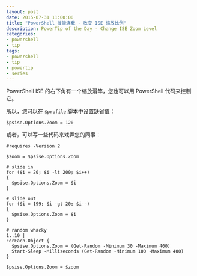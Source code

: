 ```yaml
---
layout: post
date: 2015-07-31 11:00:00
title: "PowerShell 技能连载 - 改变 ISE 缩放比例"
description: PowerTip of the Day - Change ISE Zoom Level
categories:
- powershell
- tip
tags:
- powershell
- tip
- powertip
- series
---
```

PowerShell ISE 的右下角有一个缩放滑竿，您也可以用 PowerShell 代码来控制它。

所以，您可以在 `$profile` 脚本中设置缺省值：

    $psise.Options.Zoom = 120

或者，可以写一些代码来戏弄您的同事：

    #requires -Version 2
    
    $zoom = $psise.Options.Zoom
    
    # slide in
    for ($i = 20; $i -lt 200; $i++)
    {
      $psise.Options.Zoom = $i
    }
    
    # slide out
    for ($i = 199; $i -gt 20; $i--)
    {
      $psise.Options.Zoom = $i
    }
    
    # random whacky
    1..10 |
    ForEach-Object {
      $psise.Options.Zoom = (Get-Random -Minimum 30 -Maximum 400)
      Start-Sleep -Milliseconds (Get-Random -Minimum 100 -Maximum 400)
    }
    
    $psise.Options.Zoom = $zoom

<!--本文国际来源：[Change ISE Zoom Level](http://community.idera.com/powershell/powertips/b/tips/posts/change-ise-zoom-level)-->

